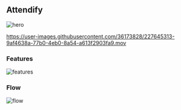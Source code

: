 ## Attendify

![hero](https://user-images.githubusercontent.com/36173828/227645598-23ecdd38-b7c4-4854-be92-3acc932c9862.png)


https://user-images.githubusercontent.com/36173828/227645313-9af4638a-77b0-4eb0-8a54-a613f2903fa9.mov

### Features

![features](https://user-images.githubusercontent.com/36173828/227645621-0430c70a-b5b1-46a3-ba88-532205fddaff.png)

### Flow

![flow](https://user-images.githubusercontent.com/36173828/227645673-b2ec9dd2-9c5a-42da-9e71-cbde4323aa56.png)
